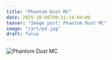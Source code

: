 ```yaml
---
title: "Phantom Dust MC"
date: 2025-10-08T09:31:19-04:00
teaser: "Image post: Phantom Dust MC"
image: "/art/pd.jpg"
draft: false
---
```


![Phantom Dust MC](/art/pd.jpg)
